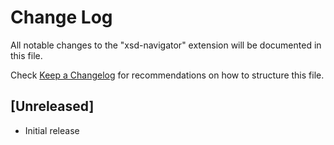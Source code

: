 # Change Log

All notable changes to the "xsd-navigator" extension will be documented in this file.

Check [Keep a Changelog](http://keepachangelog.com/) for recommendations on how to structure this file.

## [Unreleased]

- Initial release